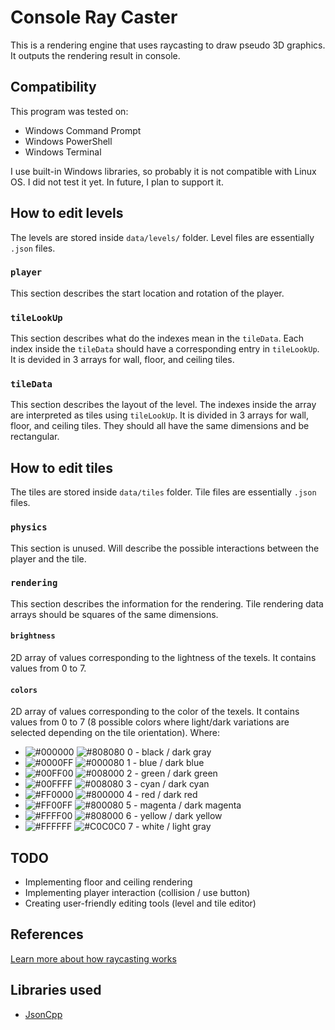 # Console Ray Caster
This is a rendering engine that uses raycasting to draw pseudo 3D graphics. It outputs the rendering result in console.

## Compatibility
This program was tested on:
* Windows Command Prompt
* Windows PowerShell
* Windows Terminal

I use built-in Windows libraries, so probably it is not compatible with Linux OS. I did not test it yet. In future, I plan to support it.

## How to edit levels
The levels are stored inside `data/levels/` folder. Level files are essentially `.json` files.
### `player`
This section describes the start location and rotation of the player.
### `tileLookUp`
This section describes what do the indexes mean in the `tileData`. Each index inside the `tileData` should have a corresponding entry in `tileLookUp`. It is devided in 3 arrays for wall, floor, and ceiling tiles. 
### `tileData`
This section describes the layout of the level. The indexes inside the array are interpreted as tiles using `tileLookUp`. It is divided in 3 arrays for wall, floor, and ceiling tiles. They should all have the same dimensions and be rectangular.


## How to edit tiles
The tiles are stored inside `data/tiles` folder. Tile files are essentially `.json` files.
### `physics`
This section is unused. Will describe the possible interactions between the player and the tile.
### `rendering`
This section describes the information for the rendering. Tile rendering data arrays should be squares of the same dimensions.
#### `brightness`
2D array of values corresponding to the lightness of the texels. It contains values from 0 to 7.
#### `colors`
2D array of values corresponding to the color of the texels. It contains values from 0 to 7 (8 possible colors where light/dark variations are selected depending on the tile orientation). Where:
* ![#000000](https://via.placeholder.com/15/000000?text=+) ![#808080](https://via.placeholder.com/15/808080?text=+) 0 - black / dark gray
* ![#0000FF](https://via.placeholder.com/15/0000FF?text=+) ![#000080](https://via.placeholder.com/15/000080?text=+) 1 - blue / dark blue
* ![#00FF00](https://via.placeholder.com/15/00FF00?text=+) ![#008000](https://via.placeholder.com/15/008000?text=+) 2 - green / dark green
* ![#00FFFF](https://via.placeholder.com/15/00FFFF?text=+) ![#008080](https://via.placeholder.com/15/008080?text=+) 3 - cyan / dark cyan
* ![#FF0000](https://via.placeholder.com/15/FF0000?text=+) ![#800000](https://via.placeholder.com/15/800000?text=+) 4 - red / dark red
* ![#FF00FF](https://via.placeholder.com/15/FF00FF?text=+) ![#800080](https://via.placeholder.com/15/800080?text=+) 5 - magenta / dark magenta
* ![#FFFF00](https://via.placeholder.com/15/FFFF00?text=+) ![#808000](https://via.placeholder.com/15/808000?text=+) 6 - yellow / dark yellow
* ![#FFFFFF](https://via.placeholder.com/15/FFFFFF?text=+) ![#C0C0C0](https://via.placeholder.com/15/C0C0C0?text=+) 7 - white / light gray

## TODO
* Implementing floor and ceiling rendering
* Implementing player interaction (collision / use button)
* Creating user-friendly editing tools (level and tile editor)

## References
[Learn more about how raycasting works](https://lodev.org/cgtutor/raycasting.html#:~:text=Raycasting%20is%20a%20rendering%20technique,vertical%20line%20of%20the%20screen. "Raycasting")

## Libraries used
* [JsonCpp](https://github.com/open-source-parsers/jsoncpp "JsonCpp Github")
